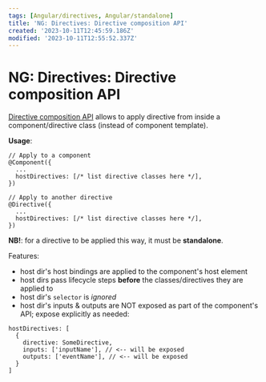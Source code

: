 ```yaml
---
tags: [Angular/directives, Angular/standalone]
title: 'NG: Directives: Directive composition API'
created: '2023-10-11T12:45:59.186Z'
modified: '2023-10-11T12:55:52.337Z'
---
```


# NG: Directives: Directive composition API

[Directive composition API](https://angular.io/guide/directive-composition-api) allows to apply directive from inside a component/directive class (instead of component template).

**Usage**:
```
// Apply to a component
@Component({
  ...
  hostDirectives: [/* list directive classes here */],
})

// Apply to another directive
@Directive({
  ...
  hostDirectives: [/* list directive classes here */],
})
```

**NB!**: for a directive to be applied this way, it must be **standalone**. 

Features:
- host dir's host bindings are applied to the component's host element
- host dirs pass lifecycle steps **before** the classes/directives they are applied to
- host dir's `selector` is _ignored_ 
- host dir's inputs & outputs are NOT exposed as part of the component's API; expose explicitly as needed:
```
hostDirectives: [
  {
    directive: SomeDirective,
    inputs: ['inputName'], // <-- will be exposed
    outputs: ['eventName'], // <-- will be exposed
  }
]
```


